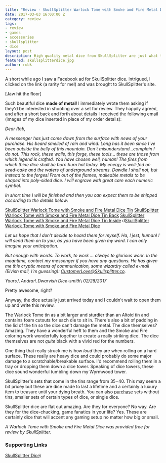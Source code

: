 ```yaml
---
title: "Review - SkullSplitter Warlock Tome with Smoke and Fire Metal Dice"
date: 2017-03-03 16:00:00 Z
category: review
tags:
- review
- games
- accessories
- skullsplitter
- dice
layout: post
description: High quality metal dice from SkullSplitter are just what the Warlock ordered.
featured: skullsplitterdice.jpg
author: robk
---
```


A short while ago I saw a Facebook ad for SkullSplitter dice. Intrigued, I clicked on the link (a rarity for me!) and was brought to SkullSplitter's site.

[Jaw hit the floor]

Such beautiful dice **made of metal**! I immediately wrote them asking if they'd be interested in shooting over a set for review. They happily agreed, and after a short back and forth about details I received the following email (images of my dice inserted in place of my order details):

*Dear Rob,*

*A messenger has just come down from the surface with news of your purchase. His beard smelled of rain and wind. Long has it been since I've been outside the belly of this mountain. Don't misunderstand...complain I do not. This rock, these walls, this forge, these tools... these are those from which legend is crafted. You have chosen well, human! The fires from which thine dice shall be born burn hot today. My energy is well-fed on seed-cake and the waters of underground streams. Dawdle I shall not, but instead to the forges! From out of the flames, malleable metals to be shaped into poly-sided dice. I will engrave with great care each numeric symbol.*

*In short time I will be finished and then you can expect them to be shipped according to the details below:*

[SkullSplitter Warlock Tome with Smoke and Fire Metal Dice Tin](/images/skullsplitter/box.jpg)
[SkullSplitter Warlock Tome with Smoke and Fire Metal Dice Tin Back](/images/skullsplitter/back.jpg)
[SkullSplitter Warlock Tome with Smoke and Fire Metal Dice Tin Inside](/images/skullsplitter/open.jpg)
d[SkullSplitter Warlock Tome with Smoke and Fire Metal Dice](/images/skullsplitter/ice.jpg)

*Let us hope that I don’t decide to hoard them for myself. Ha, I jest, human! I will send them on to you, as you have been given my word. I can only imagine your anticipation.*

*But enough with words. To work, to work … always to glorious work. In the meantime, contact my messenger if you have any questions. He has given me this cryptic means of communication, some wizardry called e-mail (Elvish mail, I’m guessing): CustomerLove@Skullsplitter.co.*

*Yours,*\\
*Andrar*\\
*Dwarvish Dice-smith*\\
*02/28/2017*

Pretty awesome, right?

Anyway, the dice actually just arrived today and I couldn't wait to open them up and write this review.

The Warlock Tome tin as a bit larger and sturdier than an Altoid tin and contains foam cutouts for each die to sit in. There's also a bit of padding in the lid of the tin so the dice can't damage the metal. The dice themselves? Amazing. They have a wonderful heft to them and the Smoke and Fire coloring work wonderfully together to create a really striking dice. The dice themselves are not *quite* black with a vivid red for the numbers.

One thing that really struck me is how *loud* they are when rolling on a hard surface. These really are heavy dice and could probably do some major damage to a scratchable/breakable surface. I'd recommend rolling them in a tray or dropping them down a dice tower. Speaking of dice towers, these dice sound wonderful tumbling down my Wyrmwood tower.

SkullSplitter's sets that come in the tins range from $35-$40. This may seem a bit pricey but these are dice made to last a lifetime and a certainly a luxury item to treasure until your dying breath. You can also [purchase](https://www.skullsplitterdice.com/collections/dwarven-chest) sets without tins, smaller sets of certain types of dice, or single dice.

SkullSplitter dice are flat out amazing. Are they for everyone? No way. Are they for the dice-chucking, game fanatics in your life? Yes. These are certainly dice that will accent any gaming setup no matter how big or small.

*A Warlock Tome with Smoke and Fire Metal Dice was provided free for review by SkullSplitter.*

<h3>Supporting Links</h3>

[SkullSplitter Dice](https://www.skullsplitterdice.com/)\\
